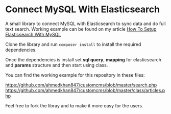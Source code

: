 # Connect MySQL With Elasticsearch
A small library to connect MySQL with Elasticsearch to sync data and do full text search. Working example can be found on my article [How To Setup Elasticsearch With MySQL](https://www.cloudways.com/blog/setup-elasticsearch-with-mysql/)

Clone the library and run `composer install` to install the required dependencies. 

Once the dependencies is install set **sql query**, **mapping** for elasticsearch and **params** structure and then start using class.

You can find the working example for this repository in these files:

https://github.com/ahmedkhan847/customcms/blob/master/search.php 
https://github.com/ahmedkhan847/customcms/blob/master/class/articles.php

Feel free to fork the libray and to make it more easy for the users.
